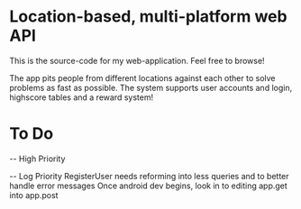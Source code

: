 # Location-based, multi-platform web API

This is the source-code for my web-application. Feel free to browse!

The app pits people from different locations against each other to solve problems as fast as possible. The system supports user accounts and login, highscore tables and a reward system!


# To Do

-- High Priority

-- Log Priority
RegisterUser needs reforming into less queries and to better handle error messages
Once android dev begins, look in to editing app.get into app.post
